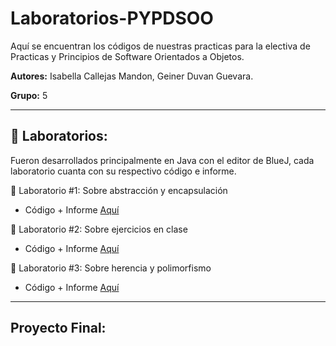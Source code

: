 # Laboratorios-PYPDSOO
Aquí se encuentran los códigos de nuestras practicas para la electiva de Practicas y Principios de Software Orientados a Objetos.

**Autores:** Isabella Callejas Mandon, Geiner Duvan Guevara.

**Grupo:** 5

---
## 📍 Laboratorios:

Fueron desarrollados principalmente en Java con el editor de BlueJ, cada laboratorio cuanta con su respectivo código e informe.

📂 Laboratorio #1: Sobre abstracción y encapsulación
  - Código + Informe [Aquí](https://github.com/IC-03/Laboratorios-PYPDSOO/tree/main/Laboratorios/LaboratorioI)

📂 Laboratorio #2: Sobre ejercicios en clase
  - Código + Informe [Aquí](https://github.com/IC-03/Laboratorios-PYPDSOO/tree/main/Laboratorios/LaboratorioII)

📂 Laboratorio #3: Sobre herencia y polimorfismo
  - Código + Informe [Aquí](https://github.com/IC-03/Laboratorios-PYPDSOO/tree/main/Laboratorios/LaboratorioIII)

---

## Proyecto Final:
